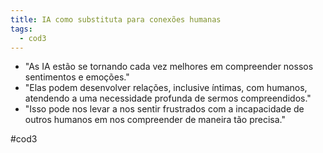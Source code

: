 ```yaml
---
title: IA como substituta para conexões humanas
tags:
  - cod3
---
```


- "As IA estão se tornando cada vez melhores em compreender nossos sentimentos e emoções."
- "Elas podem desenvolver relações, inclusive íntimas, com humanos, atendendo a uma necessidade profunda de sermos compreendidos."
- "Isso pode nos levar a nos sentir frustrados com a incapacidade de outros humanos em nos compreender de maneira tão precisa."

#cod3